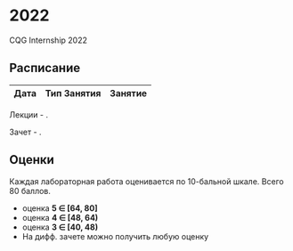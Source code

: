 # 2022
CQG Internship 2022

## Расписание

Дата | Тип Занятия | Занятие
-----|-------------|--------

Лекции - .

Зачет - .

## Оценки

Каждая лабораторная работа оценивается по 10-бальной шкале. Всего 80 баллов.

+ оценка <b>5 &Element; [64, 80]</b>
+ оценка <b>4 &Element; [48, 64)</b>
+ оценка <b>3 &Element; [40, 48)</b>
+ На дифф. зачете можно получить любую оценку
